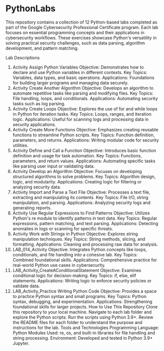 # PythonLabs
This repository contains a collection of 12 Python-based labs completed as part of the Google Cybersecurity Professional Certificate program. Each lab focuses on essential programming concepts and their applications in cybersecurity workflows. These exercises showcase Python's versatility in solving practical security challenges, such as data parsing, algorithm development, and pattern matching.

Lab Descriptions
1. Activity Assign Python Variables
Objective: Demonstrates how to declare and use Python variables in different contexts.
Key Topics: Variables, data types, and basic operations.
Applications: Foundations for building larger programs and managing data securely.
2. Activity Create Another Algorithm
Objective: Develops an algorithm to automate repetitive tasks like parsing and modifying files.
Key Topics: File handling, loops, and conditionals.
Applications: Automating security tasks such as log parsing.
3. Activity Create Loops
Objective: Explores the use of for and while loops in Python for iteration tasks.
Key Topics: Loops, ranges, and iteration logic.
Applications: Useful for scanning logs and processing data in security applications.
4. Activity Create More Functions
Objective: Emphasizes creating reusable functions to streamline Python scripts.
Key Topics: Function definition, parameters, and returns.
Applications: Writing modular code for security utilities.
5. Activity Define and Call a Function
Objective: Introduces basic function definition and usage for task automation.
Key Topics: Functions, parameters, and return values.
Applications: Automating specific tasks like parsing user input or validating data.
6. Activity Develop an Algorithm
Objective: Focuses on developing structured algorithms to solve problems.
Key Topics: Algorithm design, logic, and modularity.
Applications: Creating logic for filtering or analyzing security data.
7. Activity Import and Parse a Text File
Objective: Processes a text file, extracting and manipulating its contents.
Key Topics: File I/O, string manipulation, and parsing.
Applications: Analyzing security logs and generating reports.
8. Activity Use Regular Expressions to Find Patterns
Objective: Utilizes Python's re module to identify patterns in text data.
Key Topics: Regular expressions, pattern matching, and text parsing.
Applications: Detecting anomalies in logs or scanning for specific threats.
9. Activity Work with Strings in Python
Objective: Explores string manipulation techniques.
Key Topics: String methods, slicing, and formatting.
Applications: Cleaning and processing raw data for analysis.
10. LAB_014_Activity
Objective: Integrates Python concepts like loops, conditionals, and file handling into a cohesive lab.
Key Topics: Combined foundational skills.
Applications: Comprehensive practice for real-world Python use cases in cybersecurity.
11. LAB_Activity_CreateAConditionalStatement
Objective: Examines conditional logic for decision-making.
Key Topics: if, else, elif statements.
Applications: Writing logic to enforce security policies or validate data.
12. LAB_Activity_Practice Writing Python Code
Objective: Provides a space to practice Python syntax and small programs.
Key Topics: Python syntax, debugging, and experimentation.
Applications: Strengthening foundational skills for larger projects.
How to Use This Repository
Clone this repository to your local machine.
Navigate to each lab folder and explore the Python scripts.
Run the scripts using Python 3.9+.
Review the README files for each folder to understand the purpose and instructions for the lab.
Tools and Technologies
Programming Language: Python
Modules Used: re, os, and built-in libraries for file handling and string processing.
Environment: Developed and tested in Python 3.9+ Jupyter.

